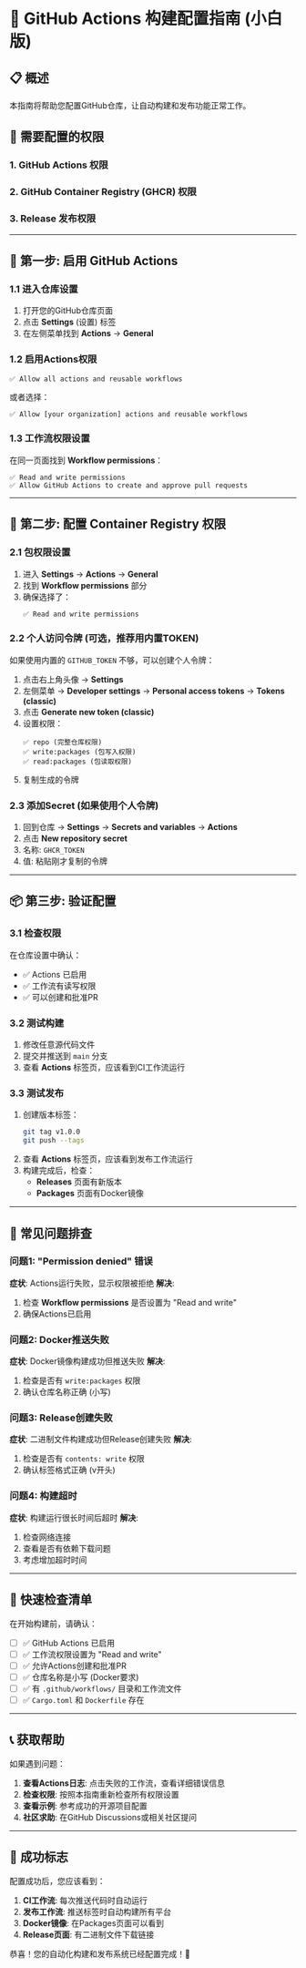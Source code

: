 # 🚀 GitHub Actions 构建配置指南 (小白版)

## 📋 **概述**

本指南将帮助您配置GitHub仓库，让自动构建和发布功能正常工作。

## 🎯 **需要配置的权限**

### **1. GitHub Actions 权限**
### **2. GitHub Container Registry (GHCR) 权限**  
### **3. Release 发布权限**

---

## 🔧 **第一步: 启用 GitHub Actions**

### 1.1 进入仓库设置
1. 打开您的GitHub仓库页面
2. 点击 **Settings** (设置) 标签
3. 在左侧菜单找到 **Actions** → **General**

### 1.2 启用Actions权限
```
✅ Allow all actions and reusable workflows
```
或者选择：
```
✅ Allow [your organization] actions and reusable workflows
```

### 1.3 工作流权限设置
在同一页面找到 **Workflow permissions**：
```
✅ Read and write permissions
✅ Allow GitHub Actions to create and approve pull requests
```

---

## 🐳 **第二步: 配置 Container Registry 权限**

### 2.1 包权限设置
1. 进入 **Settings** → **Actions** → **General**
2. 找到 **Workflow permissions** 部分
3. 确保选择了：
   ```
   ✅ Read and write permissions
   ```

### 2.2 个人访问令牌 (可选，推荐用内置TOKEN)
如果使用内置的 `GITHUB_TOKEN` 不够，可以创建个人令牌：

1. 点击右上角头像 → **Settings**
2. 左侧菜单 → **Developer settings** → **Personal access tokens** → **Tokens (classic)**
3. 点击 **Generate new token (classic)**
4. 设置权限：
   ```
   ✅ repo (完整仓库权限)
   ✅ write:packages (包写入权限)
   ✅ read:packages (包读取权限)
   ```
5. 复制生成的令牌

### 2.3 添加Secret (如果使用个人令牌)
1. 回到仓库 → **Settings** → **Secrets and variables** → **Actions**
2. 点击 **New repository secret**
3. 名称: `GHCR_TOKEN`
4. 值: 粘贴刚才复制的令牌

---

## 📦 **第三步: 验证配置**

### 3.1 检查权限
在仓库设置中确认：
- ✅ Actions 已启用
- ✅ 工作流有读写权限
- ✅ 可以创建和批准PR

### 3.2 测试构建
1. 修改任意源代码文件
2. 提交并推送到 `main` 分支
3. 查看 **Actions** 标签页，应该看到CI工作流运行

### 3.3 测试发布
1. 创建版本标签：
   ```bash
   git tag v1.0.0
   git push --tags
   ```
2. 查看 **Actions** 标签页，应该看到发布工作流运行
3. 构建完成后，检查：
   - **Releases** 页面有新版本
   - **Packages** 页面有Docker镜像

---

## 🚨 **常见问题排查**

### 问题1: "Permission denied" 错误
**症状**: Actions运行失败，显示权限被拒绝
**解决**: 
1. 检查 **Workflow permissions** 是否设置为 "Read and write"
2. 确保Actions已启用

### 问题2: Docker推送失败
**症状**: Docker镜像构建成功但推送失败
**解决**:
1. 检查是否有 `write:packages` 权限
2. 确认仓库名称正确 (小写)

### 问题3: Release创建失败
**症状**: 二进制文件构建成功但Release创建失败
**解决**:
1. 检查是否有 `contents: write` 权限
2. 确认标签格式正确 (v开头)

### 问题4: 构建超时
**症状**: 构建运行很长时间后超时
**解决**:
1. 检查网络连接
2. 查看是否有依赖下载问题
3. 考虑增加超时时间

---

## 🎯 **快速检查清单**

在开始构建前，请确认：

- [ ] ✅ GitHub Actions 已启用
- [ ] ✅ 工作流权限设置为 "Read and write"  
- [ ] ✅ 允许Actions创建和批准PR
- [ ] ✅ 仓库名称是小写 (Docker要求)
- [ ] ✅ 有 `.github/workflows/` 目录和工作流文件
- [ ] ✅ `Cargo.toml` 和 `Dockerfile` 存在

---

## 📞 **获取帮助**

如果遇到问题：

1. **查看Actions日志**: 点击失败的工作流，查看详细错误信息
2. **检查权限**: 按照本指南重新检查所有权限设置
3. **查看示例**: 参考成功的开源项目配置
4. **社区求助**: 在GitHub Discussions或相关社区提问

---

## 🎉 **成功标志**

配置成功后，您应该看到：

1. **CI工作流**: 每次推送代码时自动运行
2. **发布工作流**: 推送标签时自动构建所有平台
3. **Docker镜像**: 在Packages页面可以看到
4. **Release页面**: 有二进制文件下载链接

恭喜！您的自动化构建和发布系统已经配置完成！🎊
